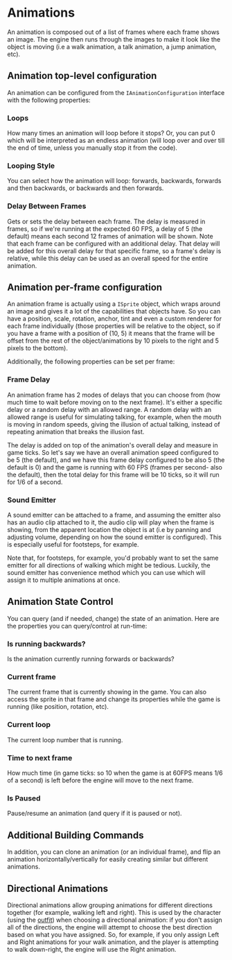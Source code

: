 # Animations

An animation is composed out of a list of frames where each frame shows an image. The engine then runs through the images to make it look like the object is moving (i.e a walk animation, a talk animation, a jump animation, etc).

## Animation top-level configuration

An animation can be configured from the `IAnimationConfiguration` interface with the following properties:

### Loops

How many times an animation will loop before it stops?
Or, you can put 0 which will be interpreted as an endless animation (will loop over and over till the end of time, unless you manually stop it from the code).

### Looping Style

You can select how the animation will loop: forwards, backwards, forwards and then backwards, or backwards and then forwards.

### Delay Between Frames

Gets or sets the delay between each frame.
The delay is measured in frames, so if we're running at the expected 60 FPS, a delay of 5 (the default) means each second 12 frames of animation will be shown.
Note that each frame can be configured with an additional delay. That delay will be added for this
overall delay for that specific frame, so a frame's delay is relative, while this delay can be used
as an overall speed for the entire animation.

## Animation per-frame configuration

An animation frame is actually using a `ISprite` object, which wraps around an image and gives it a lot of the capabilities that objects have. So you can have a position, scale, rotation, anchor, tint and even a custom renderer for each frame individually (those properties will be relative to the object, so if you have a frame with a position of (10, 5) it means that the frame will be offset from the rest of the object/animations by 10 pixels to the right and 5 pixels to the bottom).

Additionally, the following properties can be set per frame:

### Frame Delay

An animation frame has 2 modes of delays that you can choose from (how much time to wait before moving on to the next frame).
It's either a specific delay or a random delay with an allowed range.
A random delay with an allowed range is useful for simulating talking, for example, when the mouth 
is moving in random speeds, giving the illusion of actual talking, instead of repeating animation 
that breaks the illusion fast.

The delay is added on top of the animation's overall delay and measure in game ticks. So let's say we have an overall animation speed configured to be 5 (the default), and we have this frame delay configured to be also 5 (the default is 0) and the game is running with 60 FPS (frames per second- also the default), then the total delay for this frame will be 10 ticks, so it will run
for 1/6 of a second.

### Sound Emitter

A sound emitter can be attached to a frame, and assuming the emitter also has an audio clip attached to it, the audio clip will play when the frame is showing, from the apparent location the object is at (i.e by panning and adjusting volume, depending on how the sound emitter is configured).
This is especially useful for footsteps, for example.

Note that, for footsteps, for example, you'd probably want to set the same emitter for all directions of walking which might be tedious. Luckily, the sound emitter has convenience method which you can use which will assign it to multiple animations at once.

## Animation State Control

You can query (and if needed, change) the state of an animation.
Here are the properties you can query/control at run-time:

### Is running backwards?

Is the animation currently running forwards or backwards?

### Current frame

The current frame that is currently showing in the game. You can also access the sprite in that frame and change its properties while the game is running (like position, rotation, etc).

### Current loop

The current loop number that is running.

### Time to next frame

How much time (in game ticks: so 10 when the game is at 60FPS means 1/6 of a second) is left before the engine will move to the next frame.

### Is Paused

Pause/resume an animation (and query if it is paused or not).

## Additional Building Commands

In addition, you can clone an animation (or an individual frame), and flip an animation horizontally/vertically for easily creating similar but different animations.

## Directional Animations

Directional animations allow grouping animations for different directions together (for example, walking left and right). This is used by the character (using the [outfit](characters.md#outfits)) when choosing a directional animation: if you don't assign all of the directions, the engine will attempt to choose the best direction based on what you have assigned. So, for example, if you only assign Left and Right animations for your walk animation, and the player is attempting to walk down-right, the engine will use the Right animation.